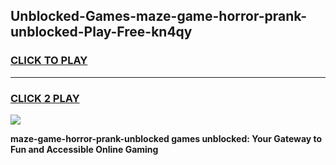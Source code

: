 
## Unblocked-Games-maze-game-horror-prank-unblocked-Play-Free-kn4qy
<h3>
<a href="https://premium76.site?title=maze-game-horror-prank-unblocked&ref=10A">CLICK TO PLAY</a></h3>
<hr>

<h3>
<a href="https://premium76.site?title=maze-game-horror-prank-unblocked&ref=10A">CLICK 2 PLAY</a>
  
</h3>

<a href="https://premium76.site?title=maze-game-horror-prank-unblocked&ref=10A"><img src="https://clearcache.store/games.png"></a>


**maze-game-horror-prank-unblocked games unblocked: Your Gateway to Fun and Accessible Online Gaming**

